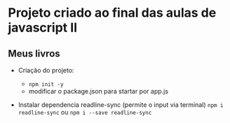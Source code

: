 # Projeto criado ao final das aulas de javascript II

## Meus livros

- Criação do projeto:
  - `npm init -y`
  - modificar o package.json para startar por app.js

- Instalar dependencia readline-sync (permite o input via terminal)
`npm i readline-sync` ou `npm i --save readline-sync`